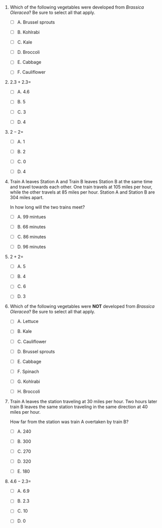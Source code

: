 1. Which of the following vegetables were developed from *Brassica Oleracea*?
   Be sure to select all that apply.

    * [ ] A. Brussel sprouts

    * [ ] B. Kohlrabi

    * [ ] C. Kale

    * [ ] D. Broccoli

    * [ ] E. Cabbage

    * [ ] F. Cauliflower

2. $2.3 + 2.3 =$

    * [ ] A. $4.6$

    * [ ] B. $5$

    * [ ] C. $3$

    * [ ] D. $4$

3. $2 - 2 =$

    * [ ] A. $1$

    * [ ] B. $2$

    * [ ] C. $0$

    * [ ] D. $4$

4. Train A leaves Station A and Train B leaves Station B at the same time and travel towards each other.
   One train travels at 105 miles per hour, while the other travels at 85 miles per hour.
   Station A and Station B are 304 miles apart.

   In how long will the two trains meet?

    * [ ] A. 99 mintues

    * [ ] B. 66 minutes

    * [ ] C. 86 minutes

    * [ ] D. 96 minutes

5. $2 + 2 =$

    * [ ] A. $5$

    * [ ] B. $4$

    * [ ] C. $6$

    * [ ] D. $3$

6. Which of the following vegetables were **NOT** developed from *Brassica Oleracea*?
   Be sure to select all that apply.

    * [ ] A. Lettuce

    * [ ] B. Kale

    * [ ] C. Cauliflower

    * [ ] D. Brussel sprouts

    * [ ] E. Cabbage

    * [ ] F. Spinach

    * [ ] G. Kohlrabi

    * [ ] H. Broccoli

7. Train A leaves the station traveling at 30 miles per hour.
   Two hours later train В leaves the same station traveling in the same direction at 40 miles per hour.

   How far from the station was train A overtaken by train B?

    * [ ] A. 240

    * [ ] B. 300

    * [ ] C. 270

    * [ ] D. 320

    * [ ] E. 180

8. $4.6 - 2.3 =$

    * [ ] A. $6.9$

    * [ ] B. $2.3$

    * [ ] C. $10$

    * [ ] D. $0$

